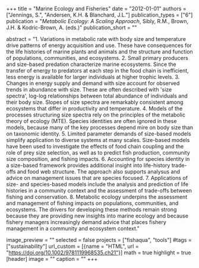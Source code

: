 +++
title = "Marine Ecology and Fisheries"
date = "2012-01-01"
authors = ["Jennings, S.", "Andersen, K.H. & Blanchard, J.L."]
publication_types = ["6"]
publication = "_Metabolic Ecology: A Scaling Approach_, Sibly, R.M., Brown, J.H. & Kodric-Brown, A. (eds.)"
publication_short = ""

abstract = "1. Variations in metabolic rate with body size and temperature drive patterns of energy acquisition and use. These have consequences for the life histories of marine plants and animals and the structure and function of populations, communities, and ecosystems. 2. Small primary producers and size-based predation characterize marine ecosystems. Since the transfer of energy to predators at each step in the food chain is inefficient, less energy is available for larger individuals at higher trophic levels. 3. Changes in energy supply and demand with size account for observed trends in abundance with size. These are often described with 'size spectra', log-log relationships between total abundance of individuals and their body size. Slopes of size spectra are remarkably consistent among ecosystems that differ in productivity and temperature. 4. Models of the processes structuring size spectra rely on the principles of the metabolic theory of ecology (MTE). Species identities are often ignored in these models, because many of the key processes depend mire on body size than on taxonomic identity. 5. Limited parameter demands of size-based models simplify application to diverse systems at many scales. Size-based models have been used to investigate the effects of food chain coupling and the role of prey size selection, as well as to predict fish production, community size composition, and fishing impacts. 6. Accounting for species identity in a size-based framework provides additional insight into life-history trade-offs and food web structure. The approach also supports analysus and advice on management issues that are species focused. 7. Applications of size- and species-based models include the analysis and prediction of life histories in a community context and the assessment of trade-offs between fishing and conservation. 8. Metabolic ecology underpins the assessment and management of fishing impacts on populations, communities, and ecosystems. The drivers for developing these methods remain strong because they are providing new insights into marine ecology and because fishery managers increasingly demand advice that places fishery management in a community and ecosystem context."

image_preview = ""
selected = false
projects = ["fishaqua", "tools"]
#tags = ["sustainability"]
url_custom = [{name = "HTML", url = "https://doi.org/10.1002/9781119968535.ch21"}]
math = true
highlight = true
[header]
image = ""
caption = ""
+++


